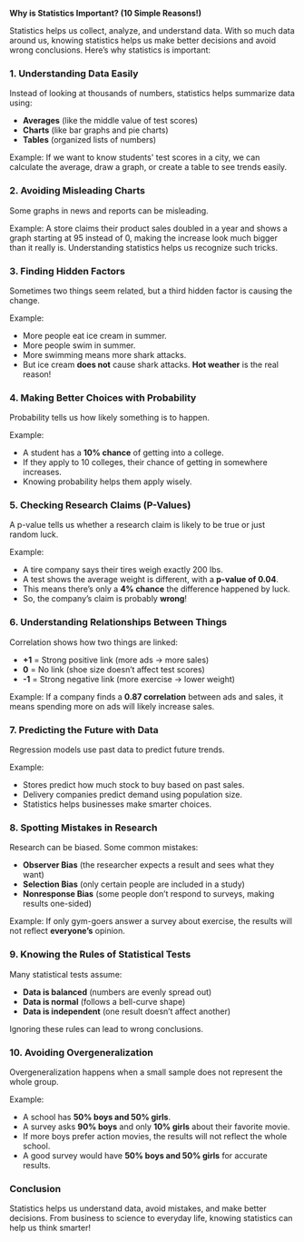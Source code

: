 **Why is Statistics Important? (10 Simple Reasons!)**

Statistics helps us collect, analyze, and understand data. With so much data around us, knowing statistics helps us make better decisions and avoid wrong conclusions. Here’s why statistics is important:

### 1. **Understanding Data Easily**
Instead of looking at thousands of numbers, statistics helps summarize data using:
- **Averages** (like the middle value of test scores)
- **Charts** (like bar graphs and pie charts)
- **Tables** (organized lists of numbers)

Example: If we want to know students' test scores in a city, we can calculate the average, draw a graph, or create a table to see trends easily.

### 2. **Avoiding Misleading Charts**
Some graphs in news and reports can be misleading.

Example: A store claims their product sales doubled in a year and shows a graph starting at 95 instead of 0, making the increase look much bigger than it really is. Understanding statistics helps us recognize such tricks.

### 3. **Finding Hidden Factors**
Sometimes two things seem related, but a third hidden factor is causing the change.

Example:
- More people eat ice cream in summer.
- More people swim in summer.
- More swimming means more shark attacks.
- But ice cream **does not** cause shark attacks. **Hot weather** is the real reason!

### 4. **Making Better Choices with Probability**
Probability tells us how likely something is to happen.

Example:
- A student has a **10% chance** of getting into a college.
- If they apply to 10 colleges, their chance of getting in somewhere increases.
- Knowing probability helps them apply wisely.

### 5. **Checking Research Claims (P-Values)**
A p-value tells us whether a research claim is likely to be true or just random luck.

Example:
- A tire company says their tires weigh exactly 200 lbs.
- A test shows the average weight is different, with a **p-value of 0.04**.
- This means there’s only a **4% chance** the difference happened by luck.
- So, the company’s claim is probably **wrong**!

### 6. **Understanding Relationships Between Things**
Correlation shows how two things are linked:
- **+1** = Strong positive link (more ads → more sales)
- **0** = No link (shoe size doesn’t affect test scores)
- **-1** = Strong negative link (more exercise → lower weight)

Example: If a company finds a **0.87 correlation** between ads and sales, it means spending more on ads will likely increase sales.

### 7. **Predicting the Future with Data**
Regression models use past data to predict future trends.

Example:
- Stores predict how much stock to buy based on past sales.
- Delivery companies predict demand using population size.
- Statistics helps businesses make smarter choices.

### 8. **Spotting Mistakes in Research**
Research can be biased. Some common mistakes:
- **Observer Bias** (the researcher expects a result and sees what they want)
- **Selection Bias** (only certain people are included in a study)
- **Nonresponse Bias** (some people don’t respond to surveys, making results one-sided)

Example: If only gym-goers answer a survey about exercise, the results will not reflect **everyone’s** opinion.

### 9. **Knowing the Rules of Statistical Tests**
Many statistical tests assume:
- **Data is balanced** (numbers are evenly spread out)
- **Data is normal** (follows a bell-curve shape)
- **Data is independent** (one result doesn’t affect another)

Ignoring these rules can lead to wrong conclusions.

### 10. **Avoiding Overgeneralization**
Overgeneralization happens when a small sample does not represent the whole group.

Example:
- A school has **50% boys and 50% girls**.
- A survey asks **90% boys** and only **10% girls** about their favorite movie.
- If more boys prefer action movies, the results will not reflect the whole school.
- A good survey would have **50% boys and 50% girls** for accurate results.

### **Conclusion**
Statistics helps us understand data, avoid mistakes, and make better decisions. From business to science to everyday life, knowing statistics can help us think smarter!
